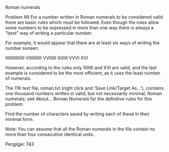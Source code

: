 
Roman numerals
 
Problem 89
For a number written in Roman numerals to be considered valid there are basic rules which must be followed. Even though the rules allow some numbers to be expressed in more than one way there is always a "best" way of writing a particular number.

For example, it would appear that there are at least six ways of writing the number sixteen:

IIIIIIIIIIIIIIII
VIIIIIIIIIII
VVIIIIII
XIIIIII
VVVI
XVI

However, according to the rules only XIIIIII and XVI are valid, and the last example is considered to be the most efficient, as it uses the least number of numerals.

The 11K text file, roman.txt (right click and 'Save Link/Target As...'), contains one thousand numbers written in valid, but not necessarily minimal, Roman numerals; see About... Roman Numerals for the definitive rules for this problem.

Find the number of characters saved by writing each of these in their minimal form.

Note: You can assume that all the Roman numerals in the file contain no more than four consecutive identical units.

Pergjigje:  743

